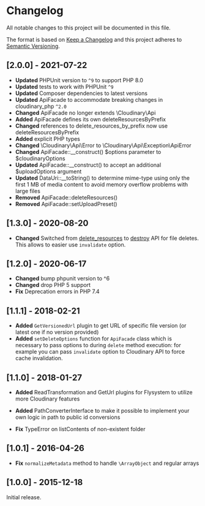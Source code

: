 # Changelog

All notable changes to this project will be documented in this file.

The format is based on [Keep a Changelog](http://keepachangelog.com/en/1.0.0/)
and this project adheres to [Semantic Versioning](http://semver.org/spec/v2.0.0.html).

## [2.0.0] - 2021-07-22

* **Updated** PHPUnit version to `^9` to support PHP 8.0
* **Updated** tests to work with PHPUnit `^9`
* **Updated** Composer dependencies to latest versions
* **Updated** ApiFacade to accommodate breaking changes in cloudinary_php `^2.0`
* **Changed** ApiFacade no longer extends \Cloudinary\Api
* **Added** ApiFacade defines its own deleteResourcesByPrefix
* **Changed** references to delete_resources_by_prefix now use deleteResourcesByPrefix
* **Added** explicit PHP types
* **Changed** \Cloudinary\Api\Error to \Cloudinary\Api\Exception\ApiError
* **Changed** ApiFacade::__construct() $options parameter to $cloudinaryOptions
* **Updated** ApiFacade::__construct() to accept an additional $uploadOptions argument
* **Updated** DataUri::__toString() to determine mime-type using only the first 1 MB of media content to avoid memory overflow problems with large files
* **Removed** ApiFacade::deleteResources()
* **Removed** ApiFacade::setUploadPreset()



## [1.3.0] - 2020-08-20

* **Changed** Switched from [delete_resources](https://cloudinary.com/documentation/admin_api#delete_resources) to [destroy](https://cloudinary.com/documentation/image_upload_api_reference#destroy_method) API for file deletes. This allows to easier use `invalidate` option.

## [1.2.0] - 2020-06-17

* **Changed** bump phpunit version to ^6
* **Changed** drop PHP 5 support
* **Fix** Deprecation errors in PHP 7.4

## [1.1.1] - 2018-02-21

* **Added** `GetVersionedUrl` plugin to get URL of specific file version 
(or latest one if no version provided)
* **Added** `setDeleteOptions` function for `ApiFacade` class which is necessary to pass options 
to during `delete` method execution: for example you can pass `invalidate` option 
to Cloudinary API to force cache invalidation.

## [1.1.0] - 2018-01-27

* **Added** ReadTransformation and GetUrl plugins for Flysystem to utilize more Cloudinary features
* **Added** PathConverterInterface to make it possible to implement 
your own logic in path to public id conversions

* **Fix** TypeError on listContents of non-existent folder


## [1.0.1] - 2016-04-26

* **Fix** `normalizeMetadata` method to handle `\ArrayObject` and regular arrays

## [1.0.0] - 2015-12-18

Initial release.
